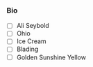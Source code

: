 ### Bio

 - [ ] Ali Seybold
 - [ ] Ohio
 - [ ] Ice Cream
 - [ ] Blading
 - [ ] Golden Sunshine Yellow
